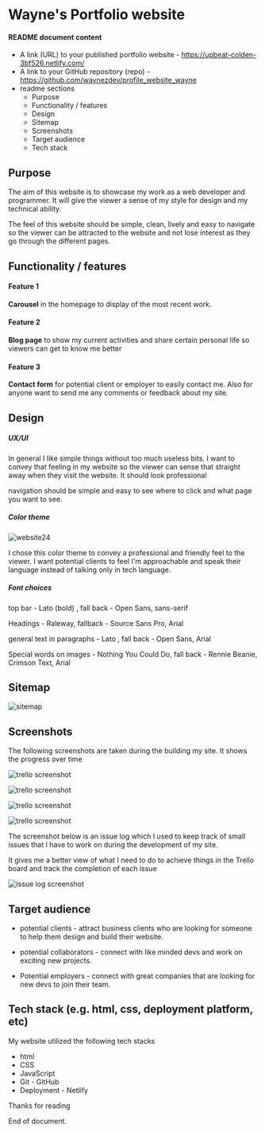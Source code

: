 # Wayne's Portfolio website

#### README document content



- A link (URL) to your published portfolio website - https://upbeat-colden-3bf526.netlify.com/
- A link to your GitHub repository (repo)     - https://github.com/waynezdev/profile_website_wayne
- readme sections     
  - Purpose
  - Functionality / features
  - Design
  - Sitemap
  - Screenshots
  - Target audience
  - Tech stack

## **Purpose**



The aim of this website is to showcase my work as a web developer and programmer. It will give the viewer a sense of my style for design and my technical ability.

The feel of this website should be simple, clean, lively and easy to navigate so the viewer can be attracted to the website and not lose interest as they go through the different pages.







## **Functionality / features**

#### Feature 1

**Carousel** in the homepage to display of the most recent work.



#### Feature 2

**Blog page** to show my current activities and share certain personal life so viewers can get to know me better



#### Feature 3

**Contact form** for potential client or employer to easily contact me. Also for anyone want to send me any comments or feedback about my site.



## **Design**

##### **UX/UI**

In general I like simple things without too much useless bits. I want to convey that feeling in my website so the viewer can sense that straight away when they visit the website. It should look professional

navigation should be simple and easy to see where to click and what page you want to see. 



##### **Color theme**

![website24](https://raw.githubusercontent.com/waynezdev/profile_website_wayne/master/docs/color_scheme/website24.jpg)

I chose this color theme to convey a professional and friendly feel to the viewer. I want potential clients to feel I'm approachable and speak their language instead of talking only in tech language.

##### Font choices

top bar - Lato (bold) , fall back - Open Sans, sans-serif

Headings - Raleway, fallback -  Source Sans Pro, Arial

general text in paragraphs - Lato , fall back - Open Sans, Arial

Special words on images -  Nothing You Could Do, fall back - Rennie Beanie, Crimson Text, Arial







## **Sitemap**





![sitemap](https://raw.githubusercontent.com/waynezdev/profile_website_wayne/master/docs/sitemap.png)









## **Screenshots**



The following screenshots are taken during the building my site. It shows the progress over time

![trello screenshot](https://raw.githubusercontent.com/waynezdev/profile_website_wayne/master/docs/screen_shots/trello01.PNG)

![trello screenshot](https://raw.githubusercontent.com/waynezdev/profile_website_wayne/master/docs/screen_shots/trello02.PNG)

![trello screenshot](https://raw.githubusercontent.com/waynezdev/profile_website_wayne/master/docs/screen_shots/trello03.PNG)

![trello screenshot](https://raw.githubusercontent.com/waynezdev/profile_website_wayne/master/docs/screen_shots/trello04.PNG)



The screenshot below is an issue log which I used to keep track of small issues that I have to work on during the development of my site.

It gives me a better view of what I need to do to achieve things in the Trello board and track the completion of each issue

![issue log screenshot](https://raw.githubusercontent.com/waynezdev/profile_website_wayne/master/docs/screen_shots/issue_log.PNG)











## **Target audience**





- potential clients - attract business clients who are looking for someone to help them design and build their website.

- potential collaborators - connect with like minded devs and work on exciting new projects.

- Potential employers - connect with great companies that are looking for new devs to join their team.




## **Tech stack (e.g. html, css, deployment platform, etc)**



My website utilized the following tech stacks

- html
- CSS
- JavaScript
- Git - GitHub
- Deployment - Netlify





Thanks for reading



End of document.





